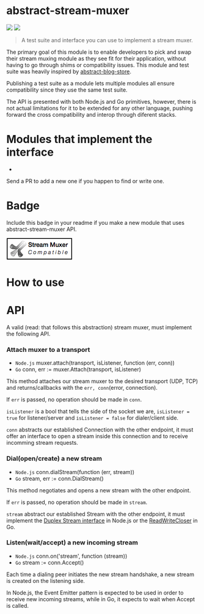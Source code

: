 abstract-stream-muxer
=====================

[![](https://img.shields.io/badge/made%20by-Protocol%20Labs-blue.svg?style=flat-square)](http://ipn.io) [![](https://img.shields.io/badge/freenode-%23ipfs-blue.svg?style=flat-square)](http://webchat.freenode.net/?channels=%23ipfs)

> A test suite and interface you can use to implement a stream muxer.

The primary goal of this module is to enable developers to pick and swap their stream muxing module as they see fit for their application, without having to go through shims or compatibility issues. This module and test suite was heavily inspired by [abstract-blog-store](https://github.com/maxogden/abstract-blob-store).

Publishing a test suite as a module lets multiple modules all ensure compatibility since they use the same test suite.

The API is presented with both Node.js and Go primitives, however, there is not actual limitations for it to be extended for any other language, pushing forward the cross compatibility and interop through diferent stacks.

# Modules that implement the interface

- 

Send a PR to add a new one if you happen to find or write one.

# Badge

Include this badge in your readme if you make a new module that uses abstract-stream-muxer API.

![](/img/badge.png)

# How to use


# API

A valid (read: that follows this abstraction) stream muxer, must implement the following API.

### Attach muxer to a transport

- `Node.js` muxer.attach(transport, isListener, function (err, conn))
- `Go` conn, err := muxer.Attach(transport, isListener)

This method attaches our stream muxer to the desired transport (UDP, TCP) and returns/callbacks with the `err, conn`(error, connection).

If `err` is passed, no operation should be made in `conn`.

`isListener` is a bool that tells the side of the socket we are, `isListener = true` for listener/server and `isListener = false` for dialer/client side.

`conn` abstracts our established Connection with the other endpoint, it must offer an interface to open a stream inside this connection and to receive incomming stream requests.

### Dial(open/create) a new stream

- `Node.js` conn.dialStream(function (err, stream))
- `Go` stream, err := conn.DialStream()

This method negotiates and opens a new stream with the other endpoint.

If `err` is passed, no operation should be made in `stream`.

`stream` abstract our established Stream with the other endpoint, it must implement the [Duplex Stream interface](https://nodejs.org/api/stream.html#stream_class_stream_duplex) in Node.js or the [ReadWriteCloser](http://golang.org/pkg/io/#ReadWriteCloser) in Go.

### Listen(wait/accept) a new incoming stream

- `Node.js` conn.on('stream', function (stream)) 
- `Go` stream := conn.Accept()

Each time a dialing peer initiates the new stream handshake, a new stream is created on the listening side.

In Node.js, the Event Emitter pattern is expected to be used in order to receive new incoming streams, while in Go, it expects to wait when Accept is called.
